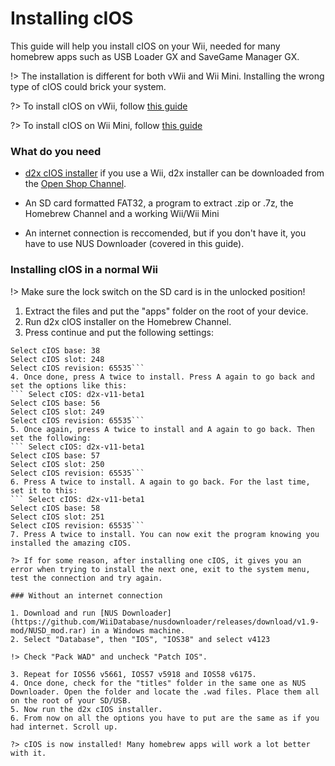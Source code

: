 # Installing cIOS

This guide will help you install cIOS on your Wii, needed for many homebrew apps such as USB Loader GX and SaveGame Manager GX.

!> The installation is different for both vWii and Wii Mini. Installing the wrong type of cIOS could brick your system.

?> To install cIOS on vWii, follow [this guide](https://wiiu.skyybrew.xyz/#/vwii)

?> To install cIOS on Wii Mini, follow [this guide](soon)

### What do you need

 - [d2x cIOS installer](https://hbb1.oscwii.org/hbb/d2x-cios-installer/d2x-cios-installer.zip) if you use a Wii, d2x installer can be downloaded from the [Open Shop Channel](osc).
 
 - An SD card formatted FAT32, a program to extract .zip or .7z, the Homebrew Channel and a working Wii/Wii Mini

 - An internet connection is reccomended, but if you don't have it, you have to use NUS Downloader (covered in this guide).

### Installing cIOS in a normal Wii

!> Make sure the lock switch on the SD card is in the unlocked position!

1. Extract the files and put the "apps" folder on the root of your device.
2. Run d2x cIOS installer on the Homebrew Channel.
3. Press continue and put the following settings:
``` Select cIOS: d2x-v11-beta1
Select cIOS base: 38
Select cIOS slot: 248
Select cIOS revision: 65535```
4. Once done, press A twice to install. Press A again to go back and set the options like this:
``` Select cIOS: d2x-v11-beta1
Select cIOS base: 56
Select cIOS slot: 249
Select cIOS revision: 65535```
5. Once again, press A twice to install and A again to go back. Then set the following:
``` Select cIOS: d2x-v11-beta1
Select cIOS base: 57
Select cIOS slot: 250
Select cIOS revision: 65535```
6. Press A twice to install. A again to go back. For the last time, set it to this:
``` Select cIOS: d2x-v11-beta1
Select cIOS base: 58
Select cIOS slot: 251
Select cIOS revision: 65535```
7. Press A twice to install. You can now exit the program knowing you installed the amazing cIOS.

?> If for some reason, after installing one cIOS, it gives you an error when trying to install the next one, exit to the system menu, test the connection and try again.

### Without an internet connection

1. Download and run [NUS Downloader](https://github.com/WiiDatabase/nusdownloader/releases/download/v1.9-mod/NUSD_mod.rar) in a Windows machine.
2. Select "Database", then "IOS", "IOS38" and select v4123

!> Check "Pack WAD" and uncheck "Patch IOS".

3. Repeat for IOS56 v5661, IOS57 v5918 and IOS58 v6175.
4. Once done, check for the "titles" folder in the same one as NUS Downloader. Open the folder and locate the .wad files. Place them all on the root of your SD/USB.
5. Now run the d2x cIOS installer.
6. From now on all the options you have to put are the same as if you had internet. Scroll up.

?> cIOS is now installed! Many homebrew apps will work a lot better with it.

